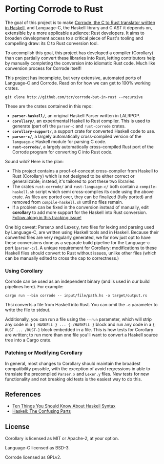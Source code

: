 # Porting Corrode to Rust

The goal of this project is to make [Corrode, the C to Rust translator written in Haskell](https://github.com/jameysharp/corrode), and Language-C, the Haskell library and C AST it depends on, extensible by a more applicable audience: Rust developers. It aims to broaden development access to a critical piece of Rust's tooling and compelling draw: its C to Rust conversion tool.

To accomplish this goal, this project has developed a compiler (Corollary) than can partially convert these libraries into Rust, letting contributors help by manually completing the conversion into idiomatic Rust code. Much like conversion process for Corrode itself!

This project has incomplete, but very extensive, automated ports of Language-C and Corrode. Read on for how we can get to 100% working crates.

```
git clone http://github.com/tcr/corrode-but-in-rust --recursive
```

These are the crates contained in this repo:

* **`parser-haskell/`**, an original Haskell Parser written in LALRPOP.
* **`corollary/`**, an experimental Haskell to Rust compiler. This is used to generate (part of) the `parser-c` and `rust-corrode` crates.
* **`corollary-support/`**, a support crate for converted Haskell code to use.
* **`parser-c/`**, a largely automatically cross-compiled version of the `language-c` Haskell module for parsing C code.
* **`rust-corrode/`**, a largely automatically cross-compiled Rust port of the Corrode program for converting C into Rust code.

Sound wild? Here is the plan:

- This project contains a proof-of-concept cross-compiler from Haskell to Rust (Corollary) which is not designed to be either correct or generalizable; instead, it's tailored to port these two libraries.
- The crates `rust-corrode/` and `rust-language-c/` both contain a `compile-haskell.sh` script which semi cross-compiles its code using the above crate. As files are ported over, they can be finalized (fully ported) and removed from `compile-haskell.sh` until no files remain.
- If a problem can be fixed in the conversion instead of manually, edit **corollary** to add more support for the Haskell into Rust conversion. [Follow along in this tracking issue!](https://github.com/tcr/corrode-but-in-rust/issues/1)

One big caveat: Parser.x and Lexer.y, two files for lexing and parsing used by Language-C, are written using Haskell tools and in Haskell. Because their converted files are very regularly generated, we for now just opt to have these conversions done as a separate build pipeline for the Language-c port (`parser-c/`). A unique requirement for Corollary: modifications to these Haskell files should convert to Rust without issues, unlike other files (which can be manually edited to cross the cap to correctness.)

### Using Corollary

Corrode can be used as an independent binary (and is used in our build pipelines here). For example:

```
cargo run --bin corrode -- input/file/path.hs -o target/output.rs
```

Thsi converts a file from Haskell into Rust. You can omit the `-o` parameter to write the file to stdout.

Additionally, you can run a file using the `--run` parameter, which will strip any code in a `{-HASKELL-} ... {-/HASKELL-}` block and run any code in a `{-RUST ... /RUST-}` block embedded in a file. This is how tests for Corollary are written; to run more than one file you'll want to convert a Haskell source tree into a Cargo crate.

### Patching or Modifying Corollary

In general, most changes to Corollary should maintain the broadest compatibility possible, with the exception of avoid regressions in able to translate the precompiled `Parser.x` and `Lexer.y` files. New tests for new functionality and not breaking old tests is the easiest way to do this.

## References

* [Ten Things You Should Know About Haskell Syntax](https://www.fpcomplete.com/blog/2012/09/ten-things-you-should-know-about-haskell-syntax)
* [Haskell: The Confusing Parts](http://echo.rsmw.net/n00bfaq.html)

## License

Corollary is licensed as MIT or Apache-2, at your option.

Language-C licensed as BSD-3.

Corrode licensed as GPLv2.

